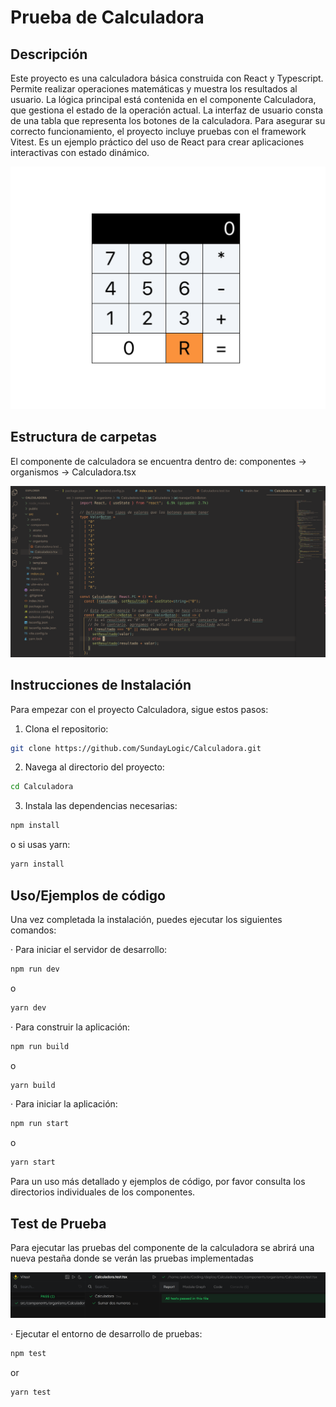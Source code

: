 # Prueba de Calculadora

## Descripción
Este proyecto es una calculadora básica construida con React y Typescript. Permite realizar operaciones matemáticas y muestra los resultados al usuario. La lógica principal está contenida en el componente Calculadora, que gestiona el estado de la operación actual. La interfaz de usuario consta de una tabla que representa los botones de la calculadora. Para asegurar su correcto funcionamiento, el proyecto incluye pruebas con el framework Vitest. Es un ejemplo práctico del uso de React para crear aplicaciones interactivas con estado dinámico.

![Calculadora](src/assets/images/calculadora.png) 

## Estructura de carpetas
El componente de calculadora se encuentra dentro de: componentes -> organismos -> Calculadora.tsx

![Calculadora](src/assets/images/Calculadora.png) 

## Instrucciones de Instalación
Para empezar con el proyecto Calculadora, sigue estos pasos:
1. Clona el repositorio:
```bash
git clone https://github.com/SundayLogic/Calculadora.git
```
2. Navega al directorio del proyecto:
```bash
cd Calculadora
```
3. Instala las dependencias necesarias:
```bash
npm install
```
o si usas yarn:
```bash
yarn install
```
## Uso/Ejemplos de código
Una vez completada la instalación, puedes ejecutar los siguientes comandos:

&middot; Para iniciar el servidor de desarrollo:
```bash
npm run dev
```
o
```bash
yarn dev
```
&middot; Para construir la aplicación:
```bash
npm run build
```
o
```bash
yarn build
```
&middot; Para iniciar la aplicación:
```bash
npm run start
```
o
```bash
yarn start
```
Para un uso más detallado y ejemplos de código, por favor consulta los directorios individuales de los componentes.

## Test de Prueba
Para ejecutar las pruebas del componente de la calculadora se abrirá una nueva pestaña donde se verán las pruebas implementadas

![Calculadora](src/assets/images/Test.png) 

&middot; Ejecutar el entorno de desarrollo de pruebas:
```bash
npm test
```
or
```bash
yarn test
```
